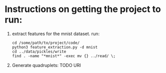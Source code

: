 # Instructions on getting the project to run:

1. extract features for the mnist dataset. run:
	
	```
	cd /some/path/to/project/code/
	python3 feature_extraction.py -d mnist
	cd ../data/pickles/write
	find . -name "*mnist*" -exec mv {} ../read/ \;
	```

2. Generate quadruplets: TODO URI
